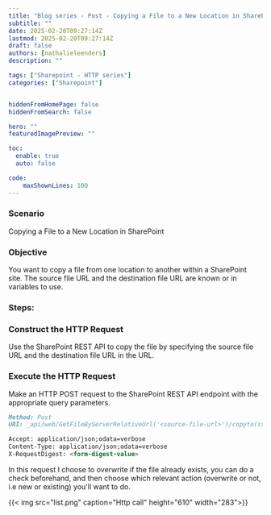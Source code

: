 ```yaml
---
title: "Blog series - Post - Copying a File to a New Location in SharePoint?"
subtitle: ""
date: 2025-02-20T09:27:14Z
lastmod: 2025-02-20T09:27:14Z
draft: false
authors: [nathalieleenders]
description: ""

tags: ["Sharepoint - HTTP series"]
categories: ["Sharepoint"]


hiddenFromHomePage: false
hiddenFromSearch: false

hero: ""
featuredImagePreview: ""

toc:
  enable: true
  auto: false

code:
    maxShownLines: 100
---
```

### Scenario
Copying a File to a New Location in SharePoint

### Objective
You want to copy a file from one location to another within a SharePoint site. The source file URL and the destination file URL are known or in variables to use.

### Steps:

### Construct the HTTP Request
Use the SharePoint REST API to copy the file by specifying the source file URL and the destination file URL in the URL.

### Execute the HTTP Request
Make an HTTP POST request to the SharePoint REST API endpoint with the appropriate query parameters.


```markdown
Method: Post
URI: _api/web/GetFileByServerRelativeUrl('<source-file-url>')/copyto(strnewurl='<destination-file-url>',boverwrite=true)

Accept: application/json;odata=verbose
Content-Type: application/json;odata=verbose
X-RequestDigest: <form-digest-value>
```
In this request I choose to overwrite if the file already exists, you can do a check beforehand, and then choose which relevant action (overwrite or not, i.e new or existing) you'll want to do.

 {{< img src="list.png" caption="Http call" height="610" width="283">}}
